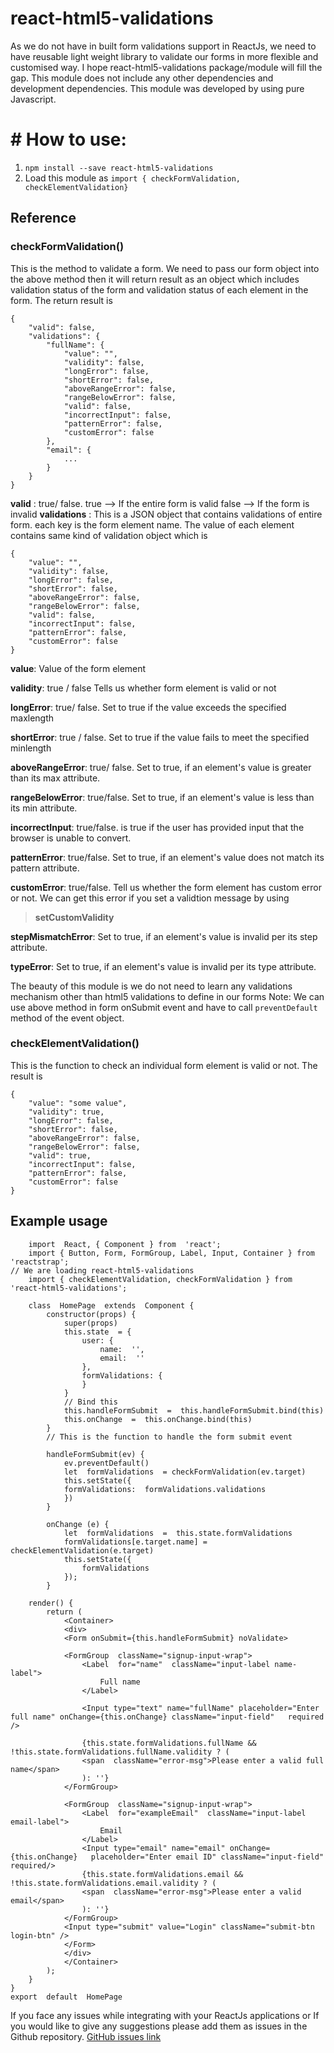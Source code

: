 # react-html5-validations
As we do not have in built form validations support in ReactJs, we need to have reusable light weight library to validate our forms in more flexible and customised way. I hope react-html5-validations package/module will fill the gap. This module does not include any other dependencies and development dependencies. This module was developed by using pure Javascript. 


# # How to use:

1. `npm install --save react-html5-validations`
2. Load this module as `import { checkFormValidation, checkElementValidation}`


## Reference

### checkFormValidation(<formObject>)
This is the method to validate a form.  We need to pass our form object into the above method then it will return result as an object which includes validation status of the form and validation status of each element in the form. The return result is 
``` 
{
	"valid": false,
	"validations": {
		"fullName": {
			"value": "",
			"validity": false,
			"longError": false,
			"shortError": false,
			"aboveRangeError": false,
			"rangeBelowError": false,
			"valid": false,
			"incorrectInput": false,
			"patternError": false,
			"customError": false
		},		  
		"email": {
			...
		}
	}
}
```
**valid** : true/ false. 
   true --> If the entire form is valid 
   false --> If the form is invalid 
 **validations** : This is a JSON object that contains validations of entire form. each key is the form element name. The value of each element contains same kind of validation object which is 
```
{
	"value": "",
	"validity": false,
	"longError": false,
	"shortError": false,
	"aboveRangeError": false,
	"rangeBelowError": false,
	"valid": false,
	"incorrectInput": false,
	"patternError": false,
	"customError": false
}
```
**value**: Value of the form element 
	
**validity**: true / false Tells us whether form element is valid or not 

**longError**:  true/ false. Set to true if the value exceeds the specified maxlength

**shortError**: true / false. Set to true if the value fails to meet the specified minlength

**aboveRangeError**: true/ false. Set to true, if an element's value is greater than its max attribute.

**rangeBelowError**: true/false. Set to true, if an element's value is less than its min attribute.

**incorrectInput**: true/false. is true if the user has provided input that the browser is unable to convert.

**patternError**: true/false. Set to true, if an element's value does not match its pattern attribute.

**customError**: true/false. Tell us whether the form element has custom error or not. We can get this error if you set a validtion message by using 
> **setCustomValidity** 

**stepMismatchError**: Set to true, if an element's value is invalid per its step attribute.

**typeError**: Set to true, if an element's value is invalid per its type attribute.

The beauty of this module is we do not need to learn any validations mechanism other than html5 validations to define in our forms 
Note: We can use above method in form onSubmit event and  have to call `preventDefault` method of the event object.

### checkElementValidation(<ElementObject>)
This is the function to check an individual form element is valid or not. The result is 
```
{
	"value": "some value",
	"validity": true,
	"longError": false,
	"shortError": false,
	"aboveRangeError": false,
	"rangeBelowError": false,
	"valid": true,
	"incorrectInput": false,
	"patternError": false,
	"customError": false
}
```


## Example usage
```
	import  React, { Component } from  'react';
	import { Button, Form, FormGroup, Label, Input, Container } from  'reactstrap';
// We are loading react-html5-validations 
	import { checkElementValidation, checkFormValidation } from  'react-html5-validations';
	
	class  HomePage  extends  Component {
		constructor(props) {
			super(props)
			this.state  = {
				user: {
					name:  '',
					email:  ''
				},
				formValidations: {
				}
			}
			// Bind this
			this.handleFormSubmit  =  this.handleFormSubmit.bind(this)
			this.onChange  =  this.onChange.bind(this)
		}
		// This is the function to handle the form submit event
		
		handleFormSubmit(ev) {
			ev.preventDefault()
			let  formValidations  = checkFormValidation(ev.target)
			this.setState({
			formValidations:  formValidations.validations
			})
		}
		
		onChange (e) {
			let  formValidations  =  this.state.formValidations
			formValidations[e.target.name] = checkElementValidation(e.target)
			this.setState({
				formValidations
			});
		}

	render() {
		return (
			<Container>
			<div>
			<Form onSubmit={this.handleFormSubmit} noValidate>

			<FormGroup  className="signup-input-wrap">
				<Label  for="name"  className="input-label name-label">
					Full name
				</Label>
				
				<Input type="text" name="fullName" placeholder="Enter full name" onChange={this.onChange} className="input-field"	required  />
				
				{this.state.formValidations.fullName && !this.state.formValidations.fullName.validity ? (
				<span  className="error-msg">Please enter a valid full name</span>
				): ''}
			</FormGroup>
			
			<FormGroup  className="signup-input-wrap">
				<Label  for="exampleEmail"  className="input-label email-label">
					Email
				</Label>
				<Input type="email" name="email" onChange={this.onChange}	placeholder="Enter email ID" className="input-field" required/>
				{this.state.formValidations.email && !this.state.formValidations.email.validity ? (
				<span  className="error-msg">Please enter a valid email</span>
				): ''}
			</FormGroup>
			<Input type="submit" value="Login" className="submit-btn login-btn" />
			</Form>
			</div>
			</Container>
		);
	}
}
export  default  HomePage
```
If you face any issues while integrating with your ReactJs applications or If you would like to give any suggestions please add them as issues in the Github repository. 
[GitHub issues link](https://github.com/medaamarnadh/react-html5-validations/issues)